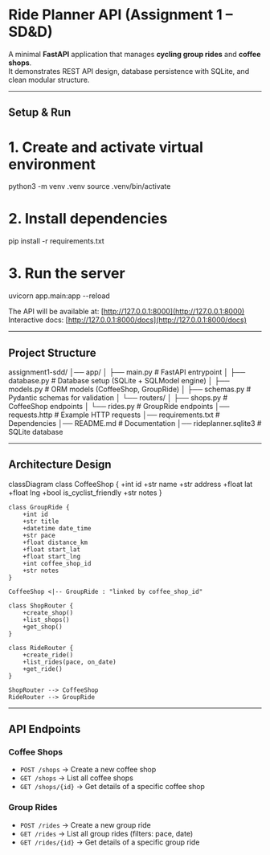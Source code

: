 # Ride Planner API (Assignment 1 – SD&D)

A minimal **FastAPI** application that manages **cycling group rides** and **coffee shops**.  
It demonstrates REST API design, database persistence with SQLite, and clean modular structure.

---

## Setup & Run

# 1. Create and activate virtual environment
python3 -m venv .venv
source .venv/bin/activate

# 2. Install dependencies
pip install -r requirements.txt

# 3. Run the server
uvicorn app.main:app --reload

The API will be available at: [http://127.0.0.1:8000](http://127.0.0.1:8000)  
Interactive docs: [http://127.0.0.1:8000/docs](http://127.0.0.1:8000/docs)

---

## Project Structure

assignment1-sdd/
│── app/
│   ├── main.py          # FastAPI entrypoint
│   ├── database.py      # Database setup (SQLite + SQLModel engine)
│   ├── models.py        # ORM models (CoffeeShop, GroupRide)
│   ├── schemas.py       # Pydantic schemas for validation
│   └── routers/
│       ├── shops.py     # CoffeeShop endpoints
│       └── rides.py     # GroupRide endpoints
│── requests.http        # Example HTTP requests
│── requirements.txt     # Dependencies
│── README.md            # Documentation
│── rideplanner.sqlite3  # SQLite database

---

## Architecture Design

classDiagram
    class CoffeeShop {
        +int id
        +str name
        +str address
        +float lat
        +float lng
        +bool is_cyclist_friendly
        +str notes
    }

    class GroupRide {
        +int id
        +str title
        +datetime date_time
        +str pace
        +float distance_km
        +float start_lat
        +float start_lng
        +int coffee_shop_id
        +str notes
    }

    CoffeeShop <|-- GroupRide : "linked by coffee_shop_id"

    class ShopRouter {
        +create_shop()
        +list_shops()
        +get_shop()
    }

    class RideRouter {
        +create_ride()
        +list_rides(pace, on_date)
        +get_ride()
    }

    ShopRouter --> CoffeeShop
    RideRouter --> GroupRide


---

## API Endpoints

### Coffee Shops
- `POST /shops` → Create a new coffee shop  
- `GET /shops` → List all coffee shops  
- `GET /shops/{id}` → Get details of a specific coffee shop  

### Group Rides
- `POST /rides` → Create a new group ride  
- `GET /rides` → List all group rides (filters: pace, date)  
- `GET /rides/{id}` → Get details of a specific group ride
